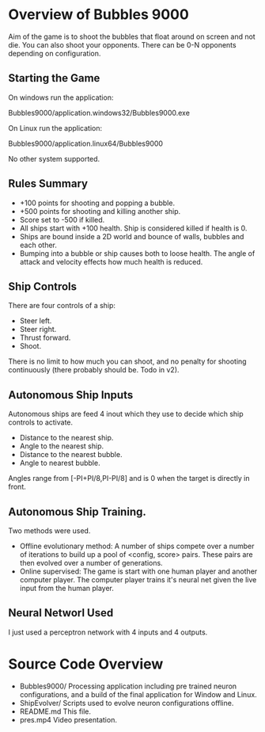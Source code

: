 # Overview of Bubbles 9000
Aim of the game is to shoot the bubbles that float around on screen and not die. You can also shoot your opponents. There can be 0-N opponents depending on configuration.

## Starting the Game
On windows run the application:

  Bubbles9000/application.windows32/Bubbles9000.exe

On Linux run the application:

  Bubbles9000/application.linux64/Bubbles9000

No other system supported.

## Rules Summary

  * +100 points for shooting and popping a bubble.
  * +500 points for shooting and killing another ship.
  * Score set to -500 if killed.
  * All ships start with +100 health. Ship is considered killed if health is 0.
  * Ships are bound inside a 2D world and bounce of walls, bubbles and each other.
  * Bumping into a bubble or ship causes both to loose health. The angle of attack and velocity effects how much health is reduced.

## Ship Controls
There are four controls of a ship:

  * Steer left.
  * Steer right.
  * Thrust forward.
  * Shoot.

There is no limit to how much you can shoot, and no penalty for shooting continuously (there probably should be. Todo in v2).

## Autonomous Ship Inputs
Autonomous ships are feed 4 inout which they use to decide which ship controls to activate.

  * Distance to the nearest ship.
  * Angle to the nearest ship.
  * Distance to the nearest bubble.
  * Angle to nearest bubble.

Angles range from [-PI+PI/8,PI-PI/8] and is 0 when the target is directly in front.

## Autonomous Ship Training.
Two methods were used.

  * Offline evolutionary method: A number of ships compete over a number of iterations to build up a pool of <config, score> pairs. These pairs are then evolved over a number of generations.
  * Online supervised: The game is start with one human player and another computer player. The computer player trains it's neural net given the live input from the human player.

## Neural Networl Used
I just used a perceptron network with 4 inputs and 4 outputs.

# Source Code Overview

  * Bubbles9000/
      Processing application including pre trained neuron configurations, and a build of the final application for Window and Linux.
  * ShipEvolver/
      Scripts used to evolve neuron configurations offline.
  * README.md
      This file.
  * pres.mp4
      Video presentation.
